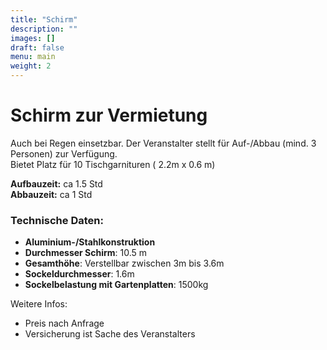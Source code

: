 ```yaml
---
title: "Schirm"
description: ""
images: []
draft: false
menu: main
weight: 2
---
```

# Schirm zur Vermietung

Auch bei Regen einsetzbar.
Der Veranstalter stellt für Auf-/Abbau (mind. 3 Personen) zur Verfügung.  
Bietet Platz für 10 Tischgarnituren ( 2.2m x 0.6 m)

**Aufbauzeit:** ca 1.5 Std  
**Abbauzeit:** ca 1 Std


### Technische Daten:

- **Aluminium-/Stahlkonstruktion**
- **Durchmesser Schirm**: 10.5 m
- **Gesamthöhe**: Verstellbar zwischen 3m bis 3.6m
- **Sockeldurchmesser**: 1.6m
- **Sockelbelastung mit Gartenplatten**: 1500kg



Weitere Infos:
- Preis nach Anfrage 
- Versicherung ist Sache des Veranstalters

